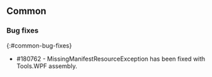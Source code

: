 ## Common

### Bug fixes
{:#common-bug-fixes}

* \#180762 - MissingManifestResourceException has been fixed with Tools.WPF assembly.  